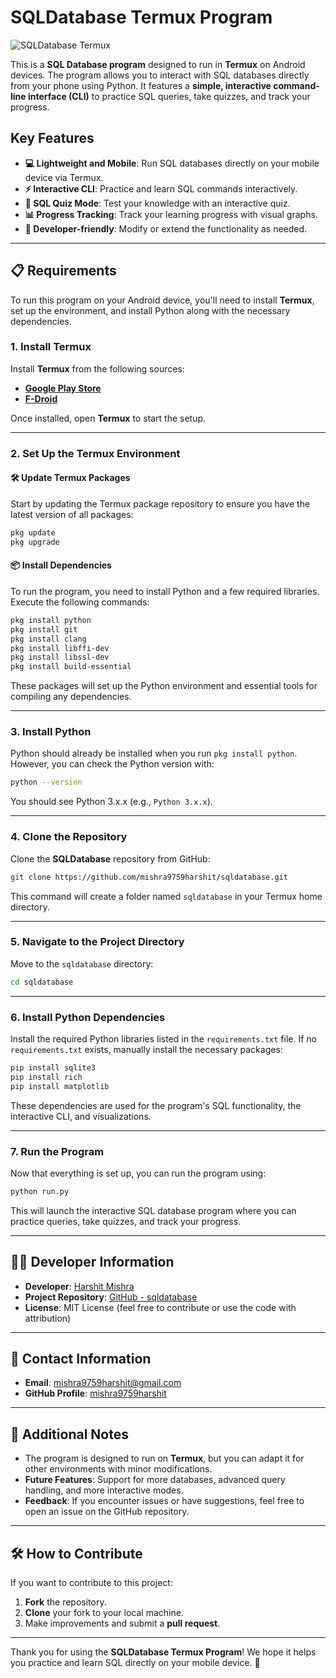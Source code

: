 # SQLDatabase Termux Program

![SQLDatabase Termux](https://img.shields.io/badge/SQL--Database%20Termux-Program-blue)

This is a **SQL Database program** designed to run in **Termux** on Android devices. The program allows you to interact with SQL databases directly from your phone using Python. It features a **simple, interactive command-line interface (CLI)** to practice SQL queries, take quizzes, and track your progress.

## **Key Features**
- **💻 Lightweight and Mobile**: Run SQL databases directly on your mobile device via Termux.
- **⚡ Interactive CLI**: Practice and learn SQL commands interactively.
- **📝 SQL Quiz Mode**: Test your knowledge with an interactive quiz.
- **📊 Progress Tracking**: Track your learning progress with visual graphs.
- **🔧 Developer-friendly**: Modify or extend the functionality as needed.

---

## **📋 Requirements**

To run this program on your Android device, you'll need to install **Termux**, set up the environment, and install Python along with the necessary dependencies.

### **1. Install Termux**

Install **Termux** from the following sources:
- [**Google Play Store**](https://play.google.com/store/apps/details?id=com.termux)
- [**F-Droid**](https://f-droid.org/packages/com.termux/)

Once installed, open **Termux** to start the setup.

---

### **2. Set Up the Termux Environment**

#### **🛠️ Update Termux Packages**
Start by updating the Termux package repository to ensure you have the latest version of all packages:

```bash
pkg update
pkg upgrade
```

#### **📦 Install Dependencies**

To run the program, you need to install Python and a few required libraries. Execute the following commands:

```bash
pkg install python
pkg install git
pkg install clang
pkg install libffi-dev
pkg install libssl-dev
pkg install build-essential
```

These packages will set up the Python environment and essential tools for compiling any dependencies.

---

### **3. Install Python**

Python should already be installed when you run `pkg install python`. However, you can check the Python version with:

```bash
python --version
```

You should see Python 3.x.x (e.g., `Python 3.x.x`).

---

### **4. Clone the Repository**

Clone the **SQLDatabase** repository from GitHub:

```bash
git clone https://github.com/mishra9759harshit/sqldatabase.git
```

This command will create a folder named `sqldatabase` in your Termux home directory.

---

### **5. Navigate to the Project Directory**

Move to the `sqldatabase` directory:

```bash
cd sqldatabase
```

---

### **6. Install Python Dependencies**

Install the required Python libraries listed in the `requirements.txt` file. If no `requirements.txt` exists, manually install the necessary packages:

```bash
pip install sqlite3
pip install rich
pip install matplotlib
```

These dependencies are used for the program's SQL functionality, the interactive CLI, and visualizations.

---

### **7. Run the Program**

Now that everything is set up, you can run the program using:

```bash
python run.py
```

This will launch the interactive SQL database program where you can practice queries, take quizzes, and track your progress.

---

## **👨‍💻 Developer Information**

- **Developer**: [Harshit Mishra](mailto:mishra9759harshit@gmail.com)
- **Project Repository**: [GitHub - sqldatabase](https://github.com/mishra9759harshit/sqldatabase.git)
- **License**: MIT License (feel free to contribute or use the code with attribution)

---

## **📩 Contact Information**

- **Email**: [mishra9759harshit@gmail.com](mailto:mishra9759harshit@gmail.com)
- **GitHub Profile**: [mishra9759harshit](https://github.com/mishra9759harshit)

---

## **🔧 Additional Notes**

- The program is designed to run on **Termux**, but you can adapt it for other environments with minor modifications.
- **Future Features**: Support for more databases, advanced query handling, and more interactive modes.
- **Feedback**: If you encounter issues or have suggestions, feel free to open an issue on the GitHub repository.

---

## **🛠️ How to Contribute**

If you want to contribute to this project:
1. **Fork** the repository.
2. **Clone** your fork to your local machine.
3. Make improvements and submit a **pull request**.

---

Thank you for using the **SQLDatabase Termux Program**! We hope it helps you practice and learn SQL directly on your mobile device. 🚀

```
